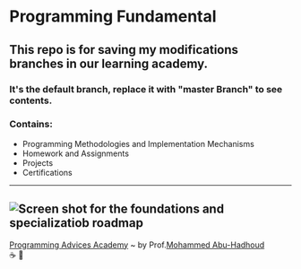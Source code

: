 # Programming Fundamental

## This repo is for saving my modifications branches in our learning academy.
### It's the default branch, replace it with "master Branch" to see contents.

### Contains:

- Programming Methodologies and Implementation Mechanisms
- Homework and Assignments
- Projects 
- Certifications
---
![Screen shot for the foundations and specializatiob roadmap](https://cdn.fs.teachablecdn.com/oQ1J1p0FRJmJ86YPPKrr)
---

[Programming Advices Academy](https://programmingadvices.com/p/roadmap) ~ by Prof.[Mohammed Abu-Hadhoud](https://www.linkedin.com/in/abuhadhoud/) \
:coffee: :repeat: 

